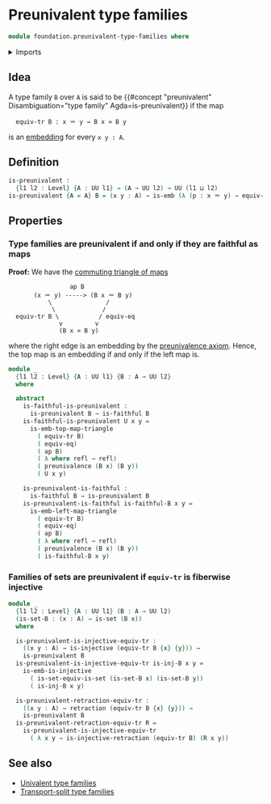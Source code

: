 # Preunivalent type families

```agda
module foundation.preunivalent-type-families where
```

<details><summary>Imports</summary>

```agda
open import foundation.action-on-identifications-functions
open import foundation.embeddings
open import foundation.equivalence-injective-type-families
open import foundation.faithful-maps
open import foundation.preunivalence
open import foundation.retractions
open import foundation.transport-along-identifications
open import foundation.universe-levels

open import foundation-core.equivalences
open import foundation-core.identity-types
open import foundation-core.injective-maps
open import foundation-core.sets
open import foundation-core.univalence
```

</details>

## Idea

A type family `B` over `A` is said to be
{{#concept "preunivalent" Disambiguation="type family" Agda=is-preunivalent}} if
the map

```text
  equiv-tr B : x ＝ y → B x ≃ B y
```

is an [embedding](foundation-core.embeddings.md) for every `x y : A`.

## Definition

```agda
is-preunivalent :
  {l1 l2 : Level} {A : UU l1} → (A → UU l2) → UU (l1 ⊔ l2)
is-preunivalent {A = A} B = (x y : A) → is-emb (λ (p : x ＝ y) → equiv-tr B p)
```

## Properties

### Type families are preunivalent if and only if they are faithful as maps

**Proof:** We have the
[commuting triangle of maps](foundation-core.commuting-triangles-of-maps.md)

```text
                 ap B
       (x ＝ y) -----> (B x ＝ B y)
           \               /
            \             /
  equiv-tr B \           / equiv-eq
              v         v
              (B x ≃ B y)
```

where the right edge is an embedding by the
[preunivalence axiom](foundation.preunivalence.md). Hence, the top map is an
embedding if and only if the left map is.

```agda
module _
  {l1 l2 : Level} {A : UU l1} {B : A → UU l2}
  where

  abstract
    is-faithful-is-preunivalent :
      is-preunivalent B → is-faithful B
    is-faithful-is-preunivalent U x y =
      is-emb-top-map-triangle
        ( equiv-tr B)
        ( equiv-eq)
        ( ap B)
        ( λ where refl → refl)
        ( preunivalence (B x) (B y))
        ( U x y)

    is-preunivalent-is-faithful :
      is-faithful B → is-preunivalent B
    is-preunivalent-is-faithful is-faithful-B x y =
      is-emb-left-map-triangle
        ( equiv-tr B)
        ( equiv-eq)
        ( ap B)
        ( λ where refl → refl)
        ( preunivalence (B x) (B y))
        ( is-faithful-B x y)
```

### Families of sets are preunivalent if `equiv-tr` is fiberwise injective

```agda
module _
  {l1 l2 : Level} {A : UU l1} (B : A → UU l2)
  (is-set-B : (x : A) → is-set (B x))
  where

  is-preunivalent-is-injective-equiv-tr :
    ((x y : A) → is-injective (equiv-tr B {x} {y})) →
    is-preunivalent B
  is-preunivalent-is-injective-equiv-tr is-inj-B x y =
    is-emb-is-injective
      ( is-set-equiv-is-set (is-set-B x) (is-set-B y))
      ( is-inj-B x y)

  is-preunivalent-retraction-equiv-tr :
    ((x y : A) → retraction (equiv-tr B {x} {y})) →
    is-preunivalent B
  is-preunivalent-retraction-equiv-tr R =
    is-preunivalent-is-injective-equiv-tr
      ( λ x y → is-injective-retraction (equiv-tr B) (R x y))
```

## See also

- [Univalent type families](foundation.univalent-type-families.md)
- [Transport-split type families](foundation.transport-split-type-families.md)
